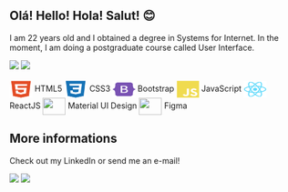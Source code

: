 ## Olá! Hello! Hola! Salut! 😊
<p>I am 22 years old and I obtained a degree in Systems for Internet. In the moment, I am doing a postgraduate course called User Interface.</p>

<div>
  <a href="https://github.com/KarinaCavalcanti"></a>
  <img height:"100%" width="60%" src="https://github-readme-stats.vercel.app/api?username=karinacavalcanti&show_icons=true&theme=synthwave&include_all_commits=true&count_private=true" />
  <img height:"200em" width="38.5%" src="https://github-readme-stats.vercel.app/api/top-langs/?username=karinacavalcanti&layout=compact&langs_count=16&theme=synthwave" />
</div>
<div style="display: inline_block"> <br>
  <img align="center" height="30" width="40" src="https://raw.githubusercontent.com/devicons/devicon/master/icons/html5/html5-plain.svg"> HTML5
  <img align="center" height="30" width="40" src="https://raw.githubusercontent.com/devicons/devicon/master/icons/css3/css3-plain.svg"> CSS3
  <img align="center" height="30" width="40" src="https://raw.githubusercontent.com/devicons/devicon/master/icons/bootstrap/bootstrap-plain.svg"> Bootstrap
  <img align="center" height="30" width="40" src="https://raw.githubusercontent.com/devicons/devicon/master/icons/javascript/javascript-plain.svg"> JavaScript
  <img align="center" height="30" width="40" src="https://raw.githubusercontent.com/devicons/devicon/master/icons/react/react-original.svg"> ReactJS
  <img align="center" height="30" width="40" src="https://cdn.jsdelivr.net/gh/devicons/devicon/icons/materialui/materialui-original.svg" /> Material UI Design
  <img align="center" height="30" width="40" src="https://cdn.jsdelivr.net/gh/devicons/devicon/icons/figma/figma-original.svg" /> Figma 
</div>

## More informations
<p>Check out my LinkedIn or send me an e-mail!</p>

<div>
  <a href="https://www.linkedin.com/in/karinalucindo/" target="_blank"><img src="https://img.shields.io/badge/-LinkedIn-%230077B5?style=for-the-badge&logo=linkedin&logoColor=white"></a>
  <a href="mailto:karina.lucindo@outlook.com" target="_blank"><img src="https://img.shields.io/badge/Microsoft_Outlook-0078D4?style=for-the-badge&logo=microsoft-outlook&logoColor=white" /></a>
</div>
